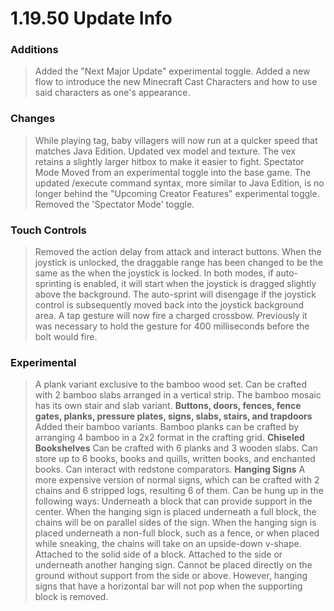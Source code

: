 # 1.19.50 Update Info

### Additions
> Added the "Next Major Update" experimental toggle.
> Added a new flow to introduce the new Minecraft Cast Characters and how to use said characters as one's appearance.

### Changes
> While playing tag, baby villagers will now run at a quicker speed that matches Java Edition.
> Updated vex model and texture.
> The vex retains a slightly larger hitbox to make it easier to fight.
> Spectator Mode Moved from an experimental toggle into the base game.
> The updated /execute command syntax, more similar to Java Edition, is no longer behind the "Upcoming Creator Features" experimental toggle.
> Removed the 'Spectator Mode' toggle.

### Touch Controls
> Removed the action delay from attack and interact buttons.
> When the joystick is unlocked, the draggable range has been changed to be the same as the when the joystick is locked.
> In both modes, if auto-sprinting is enabled, it will start when the joystick is dragged slightly above the background. The auto-sprint will disengage if the joystick control is subsequently moved back into the joystick background area.
> A tap gesture will now fire a charged crossbow. Previously it was necessary to hold the gesture for 400 milliseconds before the bolt would fire.

### Experimental
> A plank variant exclusive to the bamboo wood set.
> Can be crafted with 2 bamboo slabs arranged in a vertical strip.
> The bamboo mosaic has its own stair and slab variant.
> <strong>Buttons, doors, fences, fence gates, planks, pressure plates, signs, slabs, stairs, and trapdoors</strong>
> Added their bamboo variants.
> Bamboo planks can be crafted by arranging 4 bamboo in a 2x2 format in the crafting grid.
> <strong>Chiseled Bookshelves</strong>
> Can be crafted with 6 planks and 3 wooden slabs.
> Can store up to 6 books, books and quills, written books, and enchanted books.
> Can interact with redstone comparators.
> <strong>Hanging Signs</strong>
> A more expensive version of normal signs, which can be crafted with 2 chains and 6 stripped logs, resulting 6 of them.
> Can be hung up in the following ways:
> Underneath a block that can provide support in the center.
> When the hanging sign is placed underneath a full block, the chains will be on parallel sides of the sign.
> When the hanging sign is placed underneath a non-full block, such as a fence, or when placed while sneaking, the chains will take on an upside-down v-shape.
> Attached to the solid side of a block.
> Attached to the side or underneath another hanging sign.
> Cannot be placed directly on the ground without support from the side or above.
> However, hanging signs that have a horizontal bar will not pop when the supporting block is removed.
